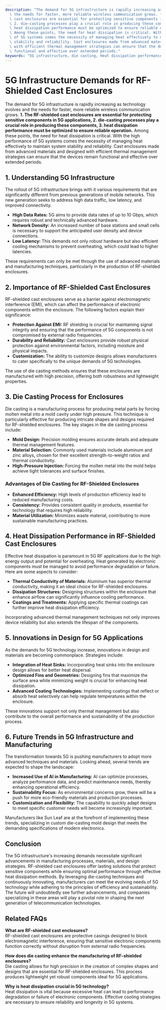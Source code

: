 ```yaml
---
description: "The demand for 5G infrastructure is rapidly increasing as technology evolves and\
  \ the needs for faster, more reliable wireless communication grows. **1. The RF-shielded\
  \ cast enclosures are essential for protecting sensitive components in 5G applications,\
  \ 2. die-casting processes play a crucial role in producing these components, 3.\
  \ heat dissipation performance must be optimized to ensure reliable operation.**\
  \ Among these points, the need for heat dissipation is critical. With the high performance\
  \ of 5G systems comes the necessity of managing heat effectively to maintain system\
  \ stability and reliability. Cast enclosures made from advanced materials and designed\
  \ with efficient thermal management strategies can ensure that the devices remain\
  \ functional and effective over extended periods."
keywords: "5G infrastructure, die casting, Heat dissipation performance, die casting process"
---
```

# 5G Infrastructure Demands for RF-Shielded Cast Enclosures

The demand for 5G infrastructure is rapidly increasing as technology evolves and the needs for faster, more reliable wireless communication grows. **1. The RF-shielded cast enclosures are essential for protecting sensitive components in 5G applications, 2. die-casting processes play a crucial role in producing these components, 3. heat dissipation performance must be optimized to ensure reliable operation.** Among these points, the need for heat dissipation is critical. With the high performance of 5G systems comes the necessity of managing heat effectively to maintain system stability and reliability. Cast enclosures made from advanced materials and designed with efficient thermal management strategies can ensure that the devices remain functional and effective over extended periods.

## **1. Understanding 5G Infrastructure**

The rollout of 5G infrastructure brings with it various requirements that are significantly different from previous generations of mobile networks. This new generation seeks to address high data traffic, low latency, and improved connectivity. 

- **High Data Rates:** 5G aims to provide data rates of up to 10 Gbps, which requires robust and technically advanced hardware.
- **Network Density:** An increased number of base stations and small cells is necessary to support the anticipated user density and device connections.
- **Low Latency:** This demands not only robust hardware but also efficient cooling mechanisms to prevent overheating, which could lead to higher latencies.

These requirements can only be met through the use of advanced materials and manufacturing techniques, particularly in the production of RF-shielded enclosures.

## **2. Importance of RF-Shielded Cast Enclosures**

RF-shielded cast enclosures serve as a barrier against electromagnetic interference (EMI), which can affect the performance of electronic components within the enclosure. The following factors explain their significance:

- **Protection Against EMI:** RF shielding is crucial for maintaining signal integrity and ensuring that the performance of 5G components is not compromised by external radio frequencies.
- **Durability and Reliability:** Cast enclosures provide robust physical protection against environmental factors, including moisture and physical impacts.
- **Customization:** The ability to customize designs allows manufacturers to cater specifically to the unique demands of 5G technologies.

The use of die casting methods ensures that these enclosures are manufactured with high precision, offering both robustness and lightweight properties.

## **3. Die Casting Process for Enclosures**

Die casting is a manufacturing process for producing metal parts by forcing molten metal into a mold cavity under high pressure. This technique is particularly effective for producing intricate shapes and designs required for RF-shielded enclosures. The key stages in the die casting process include:

- **Mold Design:** Precision molding ensures accurate details and adequate thermal management features.
- **Material Selection:** Commonly used materials include aluminum and zinc alloys, chosen for their excellent strength-to-weight ratios and thermal conductivity.
- **High-Pressure Injection:** Forcing the molten metal into the mold helps achieve tight tolerances and surface finishes.

### **Advantages of Die Casting for RF-Shielded Enclosures**

- **Enhanced Efficiency:** High levels of production efficiency lead to reduced manufacturing costs.
- **Consistency:** Provides consistent quality in products, essential for technology that requires high reliability.
- **Material Utilization:** Minimizes waste material, contributing to more sustainable manufacturing practices.

## **4. Heat Dissipation Performance in RF-Shielded Cast Enclosures**

Effective heat dissipation is paramount in 5G RF applications due to the high energy output and potential for overheating. Heat generated by electronic components must be managed to avoid performance degradation or failure. Here are some aspects to consider:

- **Thermal Conductivity of Materials:** Aluminum has superior thermal conductivity, making it an ideal choice for RF-shielded enclosures.
- **Dissipation Structures:** Designing structures within the enclosure that enhance airflow can significantly influence cooling performance.
- **Coatings and Treatments:** Applying specific thermal coatings can further improve heat dissipation efficiency.

Incorporating advanced thermal management techniques not only improves device reliability but also extends the lifespan of the components.

## **5. Innovations in Design for 5G Applications**

As the demands for 5G technology increase, innovations in design and materials are becoming commonplace. Strategies include:

- **Integration of Heat Sinks:** Incorporating heat sinks into the enclosure design allows for better heat dispersal.
- **Optimized Fins and Geometries:** Designing fins that maximize the surface area while minimizing weight is crucial for enhancing heat dissipation.
- **Advanced Coating Technologies:** Implementing coatings that reflect or absorb heat selectively can help regulate temperatures within the enclosure.

These innovations support not only thermal management but also contribute to the overall performance and sustainability of the production process.

## **6. Future Trends in 5G Infrastructure and Manufacturing**

The transformation towards 5G is pushing manufacturers to adopt more advanced techniques and materials. Looking ahead, several trends are expected to shape the landscape:

- **Increased Use of AI in Manufacturing:** AI can optimize processes, analyze performance data, and predict maintenance needs, thereby enhancing operational efficiency.
- **Sustainability Focus:** As environmental concerns grow, there will be a push for more eco-friendly materials and production processes.
- **Customization and Flexibility:** The capability to quickly adapt designs to meet specific customer needs will become increasingly important.

Manufacturers like Sun Leaf are at the forefront of implementing these trends, specializing in custom die-casting mold design that meets the demanding specifications of modern electronics.

## Conclusion

The 5G infrastructure's increasing demands necessitate significant advancements in manufacturing processes, materials, and design strategies. RF-shielded cast enclosures offer lasting solutions that protect sensitive components while ensuring optimal performance through effective heat dissipation methods. By leveraging die-casting techniques and continuously innovating, manufacturers can meet the evolving needs of 5G technology while adhering to the principles of efficiency and sustainability. The future will undoubtedly see further advancements, and companies specializing in these areas will play a pivotal role in shaping the next generation of telecommunication technologies.

## Related FAQs

**What are RF-shielded cast enclosures?**  
RF-shielded cast enclosures are protective casings designed to block electromagnetic interference, ensuring that sensitive electronic components function correctly without disruption from external radio frequencies.

**How does die casting enhance the manufacturing of RF-shielded enclosures?**  
Die casting allows for high precision in the creation of complex shapes and designs that are essential for RF-shielded enclosures. This process produces lightweight yet robust components ideal for 5G applications.

**Why is heat dissipation crucial in 5G technology?**  
Heat dissipation is vital because excessive heat can lead to performance degradation or failure of electronic components. Effective cooling strategies are necessary to ensure reliability and longevity in 5G systems.
